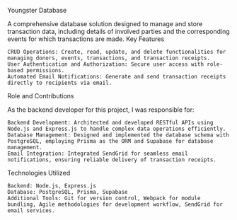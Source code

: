 Youngster Database

A comprehensive database solution designed to manage and store transaction data, including details of involved parties and the corresponding events for which transactions are made.
Key Features

    CRUD Operations: Create, read, update, and delete functionalities for managing donors, events, transactions, and transaction receipts.
    User Authentication and Authorization: Secure user access with role-based permissions.
    Automated Email Notifications: Generate and send transaction receipts directly to recipients via email.

Role and Contributions

As the backend developer for this project, I was responsible for:

    Backend Development: Architected and developed RESTful APIs using Node.js and Express.js to handle complex data operations efficiently.
    Database Management: Designed and implemented the database schema with PostgreSQL, employing Prisma as the ORM and Supabase for database management.
    Email Integration: Integrated SendGrid for seamless email notifications, ensuring reliable delivery of transaction receipts.

Technologies Utilized

    Backend: Node.js, Express.js
    Database: PostgreSQL, Prisma, Supabase
    Additional Tools: Git for version control, Webpack for module bundling, Agile methodologies for development workflow, SendGrid for email services.
